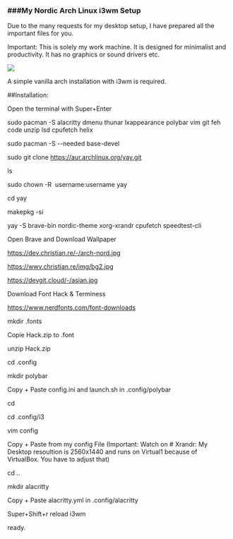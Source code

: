 ### ###My Nordic Arch Linux i3wm Setup

Due to the many requests for my desktop setup, I have prepared all the important files for you.

Important: This is solely my work machine. It is designed for minimalist and productivity. It has no graphics or sound drivers etc.

![](https://wwv.christian.re/img/i3wm-nord.PNG)

A simple vanilla arch installation with i3wm is required.

##Installation:

Open the terminal with Super+Enter

sudo pacman -S alacritty dmenu thunar lxappearance polybar vim git feh code unzip lsd cpufetch helix

sudo pacman -S --needed base-devel

sudo git clone https://aur.archlinux.org/yay.git

ls

sudo chown -R  username:username yay

cd yay

makepkg -si

yay -S brave-bin nordic-theme xorg-xrandr cpufetch speedtest-cli

Open Brave and Download Wallpaper

https://dev.christian.re/-/arch-nord.jpg

https://wwv.christian.re/img/bg2.jpg

https://devgit.cloud/-/asian.jpg

Download Font Hack & Terminess

https://www.nerdfonts.com/font-downloads

mkdir .fonts

Copie Hack.zip to .font

unzip Hack.zip

cd .config

mkdir polybar

Copy + Paste config.ini and launch.sh in .config/polybar

cd

cd .config/i3

vim config

Copy + Paste from my config File    (Important: Watch on # Xrandr: My Desktop resoultion is 2560x1440 and runs on Virtual1 because of VirtualBox. You have to adjust that)

cd ..

mkdir alacritty

Copy + Paste alacritty.yml in .config/alacritty

Super+Shift+r reload i3wm 

ready.
